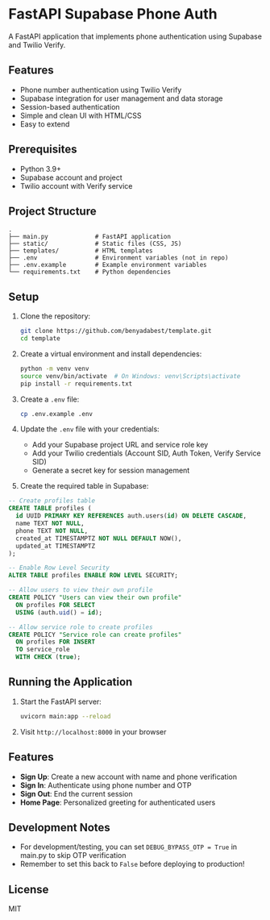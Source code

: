 # FastAPI Supabase Phone Auth

A FastAPI application that implements phone authentication using Supabase and Twilio Verify.

## Features

* Phone number authentication using Twilio Verify
* Supabase integration for user management and data storage
* Session-based authentication
* Simple and clean UI with HTML/CSS
* Easy to extend

## Prerequisites

* Python 3.9+
* Supabase account and project
* Twilio account with Verify service

## Project Structure

```
.
├── main.py             # FastAPI application
├── static/             # Static files (CSS, JS)
├── templates/          # HTML templates
├── .env                # Environment variables (not in repo)
├── .env.example        # Example environment variables
└── requirements.txt    # Python dependencies
```

## Setup

1. Clone the repository:
   ```bash
   git clone https://github.com/benyadabest/template.git
   cd template
   ```

2. Create a virtual environment and install dependencies:
   ```bash
   python -m venv venv
   source venv/bin/activate  # On Windows: venv\Scripts\activate
   pip install -r requirements.txt
   ```

3. Create a `.env` file:
   ```bash
   cp .env.example .env
   ```

4. Update the `.env` file with your credentials:
   * Add your Supabase project URL and service role key
   * Add your Twilio credentials (Account SID, Auth Token, Verify Service SID)
   * Generate a secret key for session management

5. Create the required table in Supabase:

```sql
-- Create profiles table
CREATE TABLE profiles (
  id UUID PRIMARY KEY REFERENCES auth.users(id) ON DELETE CASCADE,
  name TEXT NOT NULL,
  phone TEXT NOT NULL,
  created_at TIMESTAMPTZ NOT NULL DEFAULT NOW(),
  updated_at TIMESTAMPTZ
);

-- Enable Row Level Security
ALTER TABLE profiles ENABLE ROW LEVEL SECURITY;

-- Allow users to view their own profile
CREATE POLICY "Users can view their own profile" 
  ON profiles FOR SELECT 
  USING (auth.uid() = id);

-- Allow service role to create profiles
CREATE POLICY "Service role can create profiles" 
  ON profiles FOR INSERT 
  TO service_role 
  WITH CHECK (true);
```

## Running the Application

1. Start the FastAPI server:
   ```bash
   uvicorn main:app --reload
   ```

2. Visit `http://localhost:8000` in your browser

## Features

* **Sign Up**: Create a new account with name and phone verification
* **Sign In**: Authenticate using phone number and OTP
* **Sign Out**: End the current session
* **Home Page**: Personalized greeting for authenticated users

## Development Notes

* For development/testing, you can set `DEBUG_BYPASS_OTP = True` in main.py to skip OTP verification
* Remember to set this back to `False` before deploying to production!

## License

MIT 